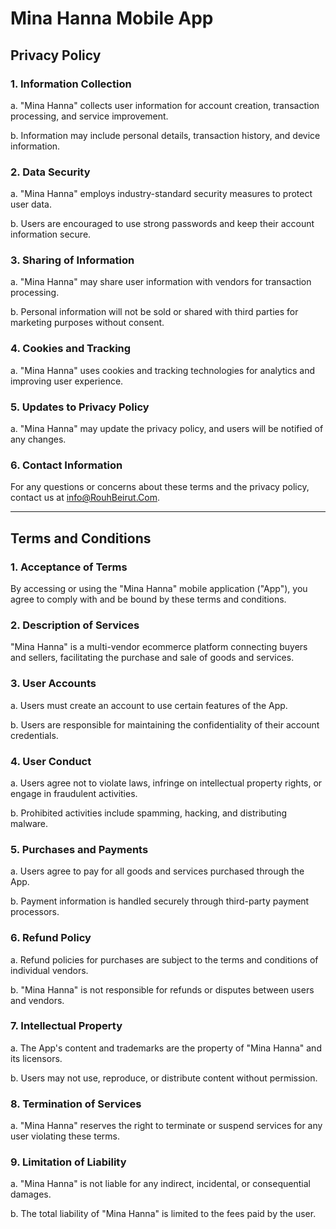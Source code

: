 # Mina Hanna Mobile App

## Privacy Policy

### 1. Information Collection

   a. "Mina Hanna" collects user information for account creation, transaction processing, and service improvement.
   
   b. Information may include personal details, transaction history, and device information.

### 2. Data Security

   a. "Mina Hanna" employs industry-standard security measures to protect user data.

   b. Users are encouraged to use strong passwords and keep their account information secure.

### 3. Sharing of Information

   a. "Mina Hanna" may share user information with vendors for transaction processing.
   
   b. Personal information will not be sold or shared with third parties for marketing purposes without consent.

### 4. Cookies and Tracking

   a. "Mina Hanna" uses cookies and tracking technologies for analytics and improving user experience.

### 5. Updates to Privacy Policy

   a. "Mina Hanna" may update the privacy policy, and users will be notified of any changes.

### 6. Contact Information

   For any questions or concerns about these terms and the privacy policy, contact us at info@RouhBeirut.Com.

---

## Terms and Conditions

### 1. Acceptance of Terms

   By accessing or using the "Mina Hanna" mobile application ("App"), you agree to comply with and be bound by these terms and conditions.

### 2. Description of Services

   "Mina Hanna" is a multi-vendor ecommerce platform connecting buyers and sellers, facilitating the purchase and sale of goods and services.

### 3. User Accounts

   a. Users must create an account to use certain features of the App.
   
   b. Users are responsible for maintaining the confidentiality of their account credentials.

### 4. User Conduct

   a. Users agree not to violate laws, infringe on intellectual property rights, or engage in fraudulent activities.
   
   b. Prohibited activities include spamming, hacking, and distributing malware.

### 5. Purchases and Payments

   a. Users agree to pay for all goods and services purchased through the App.
   
   b. Payment information is handled securely through third-party payment processors.

### 6. Refund Policy

   a. Refund policies for purchases are subject to the terms and conditions of individual vendors.
   
   b. "Mina Hanna" is not responsible for refunds or disputes between users and vendors.

### 7. Intellectual Property

   a. The App's content and trademarks are the property of "Mina Hanna" and its licensors.
   
   b. Users may not use, reproduce, or distribute content without permission.

### 8. Termination of Services

   a. "Mina Hanna" reserves the right to terminate or suspend services for any user violating these terms.

### 9. Limitation of Liability

   a. "Mina Hanna" is not liable for any indirect, incidental, or consequential damages.
   
   b. The total liability of "Mina Hanna" is limited to the fees paid by the user.
